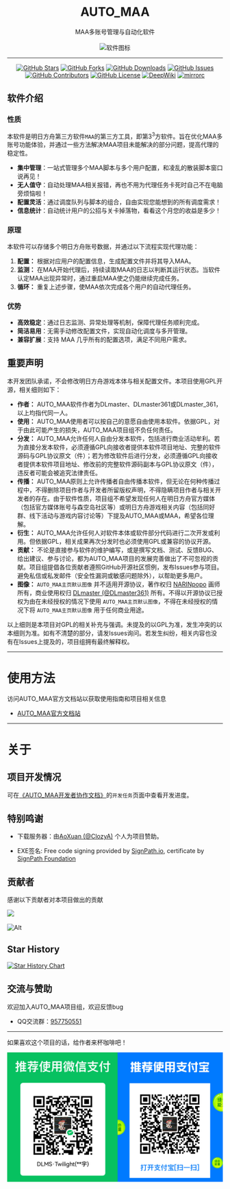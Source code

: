 <h1 align="center">AUTO_MAA</h1>
<p align="center">
  MAA多账号管理与自动化软件<br><br>
  <img alt="软件图标" src="https://github.com/DLmaster361/AUTO_MAA/blob/main/resources/images/AUTO_MAA.png">
</p>

---

<p align="center">
  <a href="https://github.com/DLmaster361/AUTO_MAA/stargazers"><img alt="GitHub Stars" src="https://img.shields.io/github/stars/DLmaster361/AUTO_MAA?style=flat-square"></a>
  <a href="https://github.com/DLmaster361/AUTO_MAA/network"><img alt="GitHub Forks" src="https://img.shields.io/github/forks/DLmaster361/AUTO_MAA?style=flat-square"></a>
  <a href="https://github.com/DLmaster361/AUTO_MAA/releases/latest"><img alt="GitHub Downloads" src="https://img.shields.io/github/downloads/DLmaster361/AUTO_MAA/total?style=flat-square"></a>
  <a href="https://github.com/DLmaster361/AUTO_MAA/issues"><img alt="GitHub Issues" src="https://img.shields.io/github/issues/DLmaster361/AUTO_MAA?style=flat-square"></a>
  <a href="https://github.com/DLmaster361/AUTO_MAA/graphs/contributors"><img alt="GitHub Contributors" src="https://img.shields.io/github/contributors/DLmaster361/AUTO_MAA?style=flat-square"></a>
  <a href="https://github.com/DLmaster361/AUTO_MAA/blob/main/LICENSE"><img alt="GitHub License" src="https://img.shields.io/github/license/DLmaster361/AUTO_MAA?style=flat-square"></a>
  <a href="https://deepwiki.com/DLmaster361/AUTO_MAA"><img alt="DeepWiki" src="https://deepwiki.com/badge.svg"></a>
  <a href="https://mirrorchyan.com/zh/projects?rid=AUTO_MAA&source=auto_maa-readme"><img alt="mirrorc" src="https://img.shields.io/badge/Mirror%E9%85%B1-%239af3f6?logo=countingworkspro&logoColor=4f46e5"></a>
</p>

## 软件介绍

### 性质

本软件是明日方舟第三方软件`MAA`的第三方工具，即第3<sup>3</sup>方软件。旨在优化MAA多账号功能体验，并通过一些方法解决MAA项目未能解决的部分问题，提高代理的稳定性。

- **集中管理**：一站式管理多个MAA脚本与多个用户配置，和凌乱的散装脚本窗口说再见！
- **无人值守**：自动处理MAA相关报错，再也不用为代理任务卡死时自己不在电脑旁烦恼啦！
- **配置灵活**：通过调度队列与脚本的组合，自由实现您能想到的所有调度需求！
- **信息统计**：自动统计用户的公招与关卡掉落物，看看这个月您的收益是多少！

### 原理

本软件可以存储多个明日方舟账号数据，并通过以下流程实现代理功能：

1. **配置：** 根据对应用户的配置信息，生成配置文件并将其导入MAA。
2. **监测：** 在MAA开始代理后，持续读取MAA的日志以判断其运行状态。当软件认定MAA出现异常时，通过重启MAA使之仍能继续完成任务。
3. **循环：** 重复上述步骤，使MAA依次完成各个用户的自动代理任务。

### 优势

- **高效稳定**：通过日志监测、异常处理等机制，保障代理任务顺利完成。
- **简洁易用**：无需手动修改配置文件，实现自动化调度与多开管理。
- **兼容扩展**：支持 MAA 几乎所有的配置选项，满足不同用户需求。

## 重要声明

本开发团队承诺，不会修改明日方舟游戏本体与相关配置文件。本项目使用GPL开源，相关细则如下：

- **作者：** AUTO_MAA软件作者为DLmaster、DLmaster361或DLmaster_361，以上均指代同一人。
- **使用：** AUTO_MAA使用者可以按自己的意愿自由使用本软件。依据GPL，对于由此可能产生的损失，AUTO_MAA项目组不负任何责任。
- **分发：** AUTO_MAA允许任何人自由分发本软件，包括进行商业活动牟利。若为直接分发本软件，必须遵循GPL向接收者提供本软件项目地址、完整的软件源码与GPL协议原文（件）；若为修改软件后进行分发，必须遵循GPL向接收者提供本软件项目地址、修改前的完整软件源码副本与GPL协议原文（件），违反者可能会被追究法律责任。
- **传播：** AUTO_MAA原则上允许传播者自由传播本软件，但无论在何种传播过程中，不得删除项目作者与开发者所留版权声明，不得隐瞒项目作者与相关开发者的存在。由于软件性质，项目组不希望发现任何人在明日方舟官方媒体（包括官方媒体账号与森空岛社区等）或明日方舟游戏相关内容（包括同好群、线下活动与游戏内容讨论等）下提及AUTO_MAA或MAA，希望各位理解。
- **衍生：** AUTO_MAA允许任何人对软件本体或软件部分代码进行二次开发或利用。但依据GPL，相关成果再次分发时也必须使用GPL或兼容的协议开源。
- **贡献：** 不论是直接参与软件的维护编写，或是撰写文档、测试、反馈BUG、给出建议、参与讨论，都为AUTO_MAA项目的发展完善做出了不可忽视的贡献。项目组提倡各位贡献者遵照GitHub开源社区惯例，发布Issues参与项目。避免私信或私发邮件（安全性漏洞或敏感问题除外），以帮助更多用户。
- **图像：** `AUTO_MAA主页默认图像` 并不适用开源协议，著作权归 [NARINpopo](https://space.bilibili.com/1877154) 画师所有，商业使用权归 [DLmaster (@DLmaster361)](https://github.com/DLmaster361) 所有。不得以开源协议已授权为由在未经授权的情况下使用 `AUTO_MAA主页默认图像`，不得在未经授权的情况下将 `AUTO_MAA主页默认图像` 用于任何商业用途。

以上细则是本项目对GPL的相关补充与强调。未提及的以GPL为准，发生冲突的以本细则为准。如有不清楚的部分，请发Issues询问。若发生纠纷，相关内容也没有在Issues上提及的，项目组拥有最终解释权。

---

# 使用方法

访问AUTO_MAA官方文档站以获取使用指南和项目相关信息

- [AUTO_MAA官方文档站](https://clozya.github.io/AUTOMAA_docs)

---

# 关于

## 项目开发情况

可在[《AUTO_MAA开发者协作文档》](https://docs.qq.com/aio/DQ3Z5eHNxdmxFQmZX)的`开发任务`页面中查看开发进度。

## 特别鸣谢

- 下载服务器：由[AoXuan (@ClozyA)](https://github.com/ClozyA) 个人为项目赞助。

- EXE签名: Free code signing provided by [SignPath.io](https://signpath.io/), certificate by [SignPath Foundation](https://signpath.org/)

## 贡献者

感谢以下贡献者对本项目做出的贡献

<a href="https://github.com/DLmaster361/AUTO_MAA/graphs/contributors">

  <img src="https://contrib.rocks/image?repo=DLmaster361/AUTO_MAA" />

</a>

![Alt](https://repobeats.axiom.co/api/embed/6c2f834141eff1ac297db70d12bd11c6236a58a5.svg "Repobeats analytics image")

## Star History

[![Star History Chart](https://api.star-history.com/svg?repos=DLmaster361/AUTO_MAA&type=Date)](https://star-history.com/#DLmaster361/AUTO_MAA&Date)

## 交流与赞助

欢迎加入AUTO_MAA项目组，欢迎反馈bug

- QQ交流群：[957750551](https://qm.qq.com/q/bd9fISNoME)

---

如果喜欢这个项目的话，给作者来杯咖啡吧！

![payid](resources/images/README/payid.png "payid")
